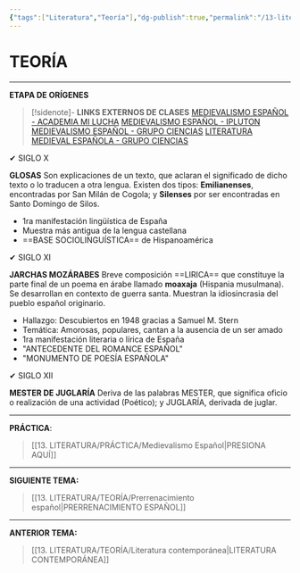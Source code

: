 ```yaml
---
{"tags":["Literatura","Teoría"],"dg-publish":true,"permalink":"/13-literatura/teoria/medievalismo-espanol/","dgPassFrontmatter":true}
---
```


# TEORÍA
---
**ETAPA DE ORÍGENES**

>[!sidenote]- **LINKS EXTERNOS DE CLASES** 
>[MEDIEVALISMO ESPAÑOL - ACADEMIA MI LUCHA](https://www.youtube.com/watch?v=zJDpLeqTWtM) 
>[MEDIEVALISMO ESPAÑOL - IPLUTON](https://www.youtube.com/watch?v=xE21yu2q8zY) 
>[MEDIEVALISMO ESPAÑOL - GRUPO CIENCIAS](https://www.youtube.com/watch?v=9y2Yfzfk3lQ) 
>[LITERATURA MEDIEVAL ESPAÑOLA - GRUPO CIENCIAS](https://www.youtube.com/watch?v=KMoGEB7xAtk) 

✔ SIGLO X

**GLOSAS**
Son explicaciones de un texto, que aclaran el significado de dicho texto o lo traducen a otra lengua. Existen dos tipos: **Emilianenses**, encontradas por San Milán de Cogola; y **Silenses** por ser encontradas en Santo Domingo de Silos.

- 1ra manifestación lingüística de España
- Muestra más antigua de la lengua castellana
- ==BASE SOCIOLINGUÍSTICA== de Hispanoamérica

✔ SIGLO XI

**JARCHAS MOZÁRABES**
Breve composición ==LIRICA== que constituye la parte final de un poema en árabe llamado **moaxaja** (Hispania musulmana). Se desarrollan en contexto de guerra santa. Muestran la idiosincrasia del pueblo español originario. 

- Hallazgo: Descubiertos en 1948 gracias a Samuel M. Stern
- Temática: Amorosas, populares, cantan a la ausencia de un ser amado
- 1ra manifestación literaria o lírica de España
- "ANTECEDENTE DEL ROMANCE ESPAÑOL"
- "MONUMENTO DE POESÍA ESPAÑOLA"

✔ SIGLO XII

**MESTER DE JUGLARÍA**
Deriva de las palabras MESTER, que significa oficio o realización de una actividad (Poético); y JUGLARÍA, derivada de juglar. 

---
**PRÁCTICA**:
>[[13. LITERATURA/PRÁCTICA/Medievalismo Español\|PRESIONA AQUÍ]]

---
**SIGUIENTE TEMA:** 
>[[13. LITERATURA/TEORÍA/Prerrenacimiento español\|PRERRENACIMIENTO ESPAÑOL]]

---
**ANTERIOR TEMA:** 
>[[13. LITERATURA/TEORÍA/Literatura contemporánea\|LITERATURA CONTEMPORÁNEA]]



